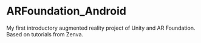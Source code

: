 # ARFoundation_Android
My first introductory augmented reality project of Unity and AR Foundation. Based on tutorials from Zenva.
